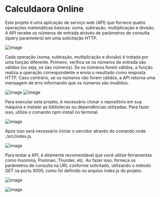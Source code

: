 # Calculdaora Online
 

   Este projeto é uma aplicação de serviço web (API) que fornece quatro operações matemáticas básicas: soma, subtração, multiplicação e divisão. A API recebe os números de entrada através de parâmetros de consulta (query parameters) em uma solicitação HTTP.

   ![image](https://github.com/joaodoprado/calculdaora-online/assets/129133080/b4488b25-bb1f-4934-b6a2-f8cccea838bb)



   Cada operação (soma, subtração, multiplicação e divisão) é tratada por uma função diferente. Primeiro, verifica se os números de entrada são válidos (ou seja, se são números). Se os números forem válidos, a função realiza a operação correspondente e envia o resultado como resposta HTTP. Caso contrário, se os números não forem válidos, a API retorna uma mensagem de erro informando que os números são inválidos.

   ![image](https://github.com/joaodoprado/calculdaora-online/assets/129133080/d9ff9b07-e808-4516-a887-a8d24598c7d2)
   ![image](https://github.com/joaodoprado/calculdaora-online/assets/129133080/57826526-57cf-4336-a931-2467e2377a21)

   
   Para executar este projeto, é necessário clonar o repositório em sua máquina e instalar as bibliotecas ou dependências utilizadas. Para fazer isso, utilize o comando npm install no terminal.

   ![image](https://github.com/joaodoprado/calculdaora-online/assets/129133080/38746f06-9a7b-4538-b09a-ae8ac96cdb13)


   Após isso será necessário iniciar o servidor através do comando node ./src/index.js.

   ![image](https://github.com/joaodoprado/calculdaora-online/assets/129133080/f1f47b51-2480-45d8-9dc6-d6e973e3ae3d)


   Para testar a API, é altamente recomendável que você utilize ferramentas como Insomnia, Postman, Thunder, etc. Ao fazer isso, forneça os parâmetros de consulta na URL conforme solicitado, utilizando o método GET na porta 3000, como foi definido no arquivo index.js do projeto.
   
   ![image](https://github.com/joaodoprado/calculdaora-online/assets/129133080/caa3e8f7-694a-476e-bc44-cdcb91258292)

   ![image](https://github.com/joaodoprado/calculdaora-online/assets/129133080/67967897-2ab4-4292-96d5-f83599de284f)

